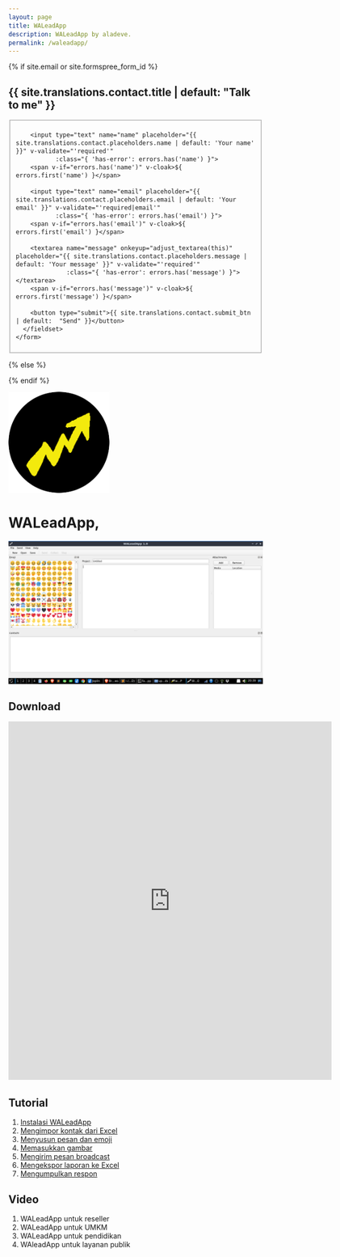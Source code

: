 ```yaml
---
layout: page
title: WALeadApp
description: WALeadApp by aladeve.
permalink: /waleadapp/
---
```


{% if site.email or site.formspree_form_id %}

<style type="text/css" media="screen">
  .container {
    margin: 0px auto;
    max-width: 600px;
  }
</style>

<div class="container">

  <h2>{{ site.translations.contact.title | default: "Talk to me" }}</h2>

  <div id="form" class="contact-form">
    <form accept-charset="UTF-8" method="POST" action="https://formspree.io/{% if site.formspree_form_id %}f/{{ site.formspree_form_id }}{% else %}{{ site.email }}{% endif %}" v-on:submit.prevent="validateBeforeSubmit" ref="contact">
      <fieldset>
        <input type="hidden" name="_subject" value="{{ site.translations.contact.subject | default: 'New contact!' }}" />
        <input type="hidden" name="_next" value="{{ site.url }}{{ site.sent_message_url }}" />
        <input type="hidden" name="_language" value="{{ site.language }}" />

        <input type="text" name="name" placeholder="{{ site.translations.contact.placeholders.name | default: 'Your name' }}" v-validate="'required'"
               :class="{ 'has-error': errors.has('name') }">
        <span v-if="errors.has('name')" v-cloak>${ errors.first('name') }</span>

        <input type="text" name="email" placeholder="{{ site.translations.contact.placeholders.email | default: 'Your email' }}" v-validate="'required|email'"
               :class="{ 'has-error': errors.has('email') }">
        <span v-if="errors.has('email')" v-cloak>${ errors.first('email') }</span>

        <textarea name="message" onkeyup="adjust_textarea(this)" placeholder="{{ site.translations.contact.placeholders.message | default: 'Your message' }}" v-validate="'required'"
                  :class="{ 'has-error': errors.has('message') }"></textarea>
        <span v-if="errors.has('message')" v-cloak>${ errors.first('message') }</span>

        <button type="submit">{{ site.translations.contact.submit_btn | default:  "Send" }}</button>
      </fieldset>
    </form>
  </div>

</div>

<script type="text/javascript">
function adjust_textarea(h) {
    h.style.height = "200px";
    h.style.height = (h.scrollHeight)+"px";
}
</script>

<script src="https://unpkg.com/vue@2.4.2"></script>
<script src="https://unpkg.com/vee-validate@2.0.0-rc.8"></script>
<script type="text/javascript">
Vue.use(VeeValidate);

const dictionary = {
  {{ site.translations.contact.errors.locale | default: 'en' }}: {
    custom: {
      name: {
        required: "{{ site.translations.contact.errors.empty_name | default: 'Name is required' }}"
      },
      email: {
        required: "{{ site.translations.contact.errors.empty_email | default: 'Email is required' }}",
        email: "{{ site.translations.contact.errors.invalid_email | default: 'Email is invalid' }}"
      },
      message: {
        required: "{{ site.translations.contact.errors.empty_message | default: 'Message is required' }}"
      }
    }
  }
};

VeeValidate.Validator.updateDictionary(dictionary);
VeeValidate.Validator.setLocale("{{ site.translations.contact.errors.locale | default: 'en' }}");

new Vue({
  el: '#form',
  delimiters: ['${', '}'],
  methods: {
    validateBeforeSubmit: function () {
      this.$validator.validateAll();
      if (!this.errors.any()) {
        this.$refs.contact.submit();
      }
    }
  }
});
</script>

{% else %}

<script>window.location = "{% if site.url == '' and site.baseurl == '' %}/{% else %}{{ site.url }}{{ site.baseurl }}{% endif %}";</script>

{% endif %}

<img class="img-rounded" src="/assets/img/uploads/waleadapp-round.png" alt="WALeadApp" width="200">

# WALeadApp,

![placeholder](/assets/img/uploads/waleadapp-main.png "Tampilan Utama WALeadApp")

## Download

<iframe src="https://docs.google.com/forms/d/e/1FAIpQLSdUvdkn_-UBhLjwa8ZuXPF-xPpW8544qcS-mt94iR-L_1SaEQ/viewform?embedded=true" width="640" height="709" frameborder="0" marginheight="0" marginwidth="0">Loading…</iframe>


## Tutorial

1. [Instalasi WALeadApp](http://aladeve.com/apps)
2. [Mengimpor kontak dari Excel](http://aladeve.com/apps)
3. [Menyusun pesan dan emoji](http://aladeve.com/apps)
4. [Memasukkan gambar](http://aladeve.com/apps)
5. [Mengirim pesan broadcast](http://aladeve.com/apps)
6. [Mengekspor laporan ke Excel](http://aladeve.com/apps)
7. [Mengumpulkan respon](http://aladeve.com/apps)

## Video
1. WALeadApp untuk reseller
2. WALeadApp untuk UMKM
3. WALeadApp untuk pendidikan
4. WAleadApp untuk layanan publik





